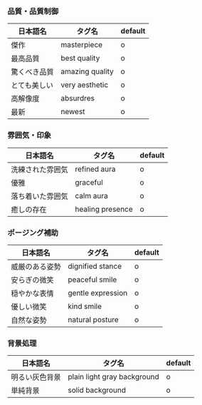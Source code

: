### 品質・品質制御

| 日本語名     | タグ名          | default |
| ------------ | --------------- | ------- |
| 傑作         | masterpiece     | o       |
| 最高品質     | best quality    | o       |
| 驚くべき品質 | amazing quality | o       |
| とても美しい | very aesthetic  | o       |
| 高解像度     | absurdres       | o       |
| 最新         | newest          | o       |

### 雰囲気・印象

| 日本語名         | タグ名           | default |
| ---------------- | ---------------- | ------- |
| 洗練された雰囲気 | refined aura     | o       |
| 優雅             | graceful         | o       |
| 落ち着いた雰囲気 | calm aura        | o       |
| 癒しの存在       | healing presence | o       |

### ポージング補助

| 日本語名       | タグ名            | default |
| -------------- | ----------------- | ------- |
| 威厳のある姿勢 | dignified stance  | o       |
| 安らぎの微笑   | peaceful smile    | o       |
| 穏やかな表情   | gentle expression | o       |
| 優しい微笑     | kind smile        | o       |
| 自然な姿勢     | natural posture   | o       |

### 背景処理

| 日本語名       | タグ名                      | default |
| -------------- | --------------------------- | ------- |
| 明るい灰色背景 | plain light gray background | o       |
| 単純背景       | solid background            | o       |
